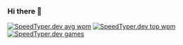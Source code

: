 ### Hi there 👋

[![SpeedTyper.dev avg wpm](https://api.speedtyper.dev/users/codicocodes/badges/averagewpm)](https://www.speedtyper.dev/profile/codicocodes)
[![SpeedTyper.dev top wpm](https://api.speedtyper.dev/users/codicocodes/badges/topwpm)](https://www.speedtyper.dev/profile/codicocodes)
[![SpeedTyper.dev games](https://api.speedtyper.dev/users/codicocodes/badges/gamecount)](https://www.speedtyper.dev/profile/codicocodes)

<!--
**codicocodes/codicocodes** is a ✨ _special_ ✨ repository because its `README.md` (this file) appears on your GitHub profile.


Here are some ideas to get you started:

- 🔭 I’m currently working on ...
- 🌱 I’m currently learning ...
- 👯 I’m looking to collaborate on ...
- 🤔 I’m looking for help with ...
- 💬 Ask me about ...
- 📫 How to reach me: ...
- 😄 Pronouns: ...
- ⚡ Fun fact: ...
-->
